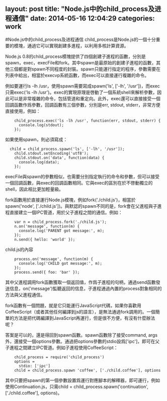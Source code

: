 layout: post
title:  "Node.js中的child_process及进程通信"
date:   2014-05-16 12:04:29
categories: work
---

#Node.js中的child_process及进程通信
child_process是Node.js的一個十分重要的模塊，通過它可以實現創建多進程，以利用多核計算資源。  

Node.js 0.8的child_process模塊提供了四個創建子進程的函數，分別是spawn，exec，execFile和fork。其中spawn是最原始的創建子進程的函數，其他三個都是對spawn不同程度的封裝。spawn只能運行指定的程序，參數需要在列表中給出，相當於execvp系統函數，而exec可以直接運行複雜的命令。  

例如要運行ls -lh /usr，使用spawn需要寫成spawn('ls', ['-lh', '/usr'])，而exec只需exec('ls -lh /usr')。exec的實現原理是啓動了一個系統shell來解析參數，因此可以是非常複雜的命令，包括管道和重定向。此外，exec還可以直接接受一個回調函數作爲參數，回調函數有三個參數，分別是err, stdout, stderr，非常方便直接使用，例如：  

		child_process.exec('ls -lh /usr', function(err, stdout, stderr) {
		  console.log(stdout);
		});

如果使用spawn，則必須寫成：  
	
	  child = child_process.spawn('ls', ['-lh', '/usr']);
		child.stdout.setEncoding('utf8');
		child.stdout.on('data', function(data) {
		  console.log(data);
		});

execFile與spawn的參數相似，也需要分別指定執行的命令和參數，但可以接受一個回調函數，與exec的回調函數相同。它與exec的區別在於不啓動獨立的shell，因此相比更加輕量級。  

fork函數用於直接運行Node.js模塊，例如fork('./child.js')，相當於spawn('node', ['./child.js'])。與默認的spawn不同的是，fork會在父進程與子進程直接建立一個IPC管道，用於父子進程之間的通信。例如：  

		var n = child_process.fork('./child.js');
		n.on('message', function(m) {
		  console.log('PARENT got message:', m);
		});
		n.send({ hello: 'world' });

child.js的內容  
	
		process.on('message', function(m) {
		  console.log('CHILD got message:', m);
		});
		process.send({ foo: 'bar' });

其中父進程調用fork函數獲取一個返回值，作爲子進程的句柄，通過send函數發送信息，on('message')監聽返回的信息，子進程通過內置的process對象相同的方法與父進程通信。   

fork函數有一個問題，就是它只能運行JavaScript代碼，如果你喜歡用CoffeeScript（或者其他任何編譯到js的語言），是無法通過fork調用的。一個簡單的方法是把代碼編譯到JavaScript再運行，但是很不方便，有沒有什麼辦法呢？   

答案是可以的，還是得回到spawn函數。spawn函數除了接受command, args外，還接受一個options參數。通過把options參數的stdio設爲['ipc']，即可在父子進程之間建立IPC管道。例如子進程使用CoffeeScript：  

		child_process = require('child_process')
		options =
		  stdio: ['ipc']
		child = child_process.spawn 'coffee', ['./child.coffee'], options

其中只要把spawn的第一個參數設置爲運行對應腳本的解釋器，即可運行，例如使用Continuation.js，只需child = child_process.spawn('continuation', ['./child.coffee'], options)。